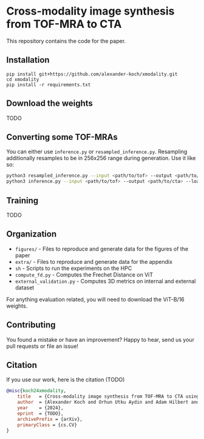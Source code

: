 # Cross-modality image synthesis from TOF-MRA to CTA

This repository contains the code for the paper.

## Installation
```
pip install git+https://github.com/alexander-koch/xmodality.git
cd xmodality
pip install -r requirements.txt
```

## Download the weights

TODO

## Converting some TOF-MRAs

You can either use `inference.py` or `resampled_inference.py`.
Resampling additionally resamples to be in 256x256 range during generation.
Use it like so:

```bash
python3 resampled_inference.py --input <path/to/tof> --output <path/to/cta> --load weights/uvit.pkl --arch uvit --bfloat16
python3 inference.py --input <path/to/tof> --output <path/to/cta> --load weights/uvit.pkl --arch uvit --bfloat16
```

## Training

TODO

## Organization

* `figures/` - Files to reproduce and generate data for the figures of the paper
* `extra/` - Files to reproduce and generate data for the appendix
* `sh` - Scripts to run the experiments on the HPC
* `compute_fd.py` - Computes the Frechet Distance on ViT
* `external_validation.py` - Computes 3D metrics on internal and external dataset

For anything evaluation related, you will need to download the ViT-B/16 weights.

## Contributing

You found a mistake or have an improvement?
Happy to hear, send us your pull requests or file an issue! 

## Citation

If you use our work, here is the citation (TODO)

```bibtex
@misc{koch24xmodality,
    title   = {Cross-modality image synthesis from TOF-MRA to CTA using diffusion-based models}, 
    author  = {Alexander Koch and Orhun Utku Aydin and Adam Hilbert and Jana Rieger and Satoru Tanioka and Fujimaro Ishida and Dietmar Frey},
    year    = {2024},
    eprint  = {TODO},
    archivePrefix = {arXiv},
    primaryClass = {cs.CV}
}
```

